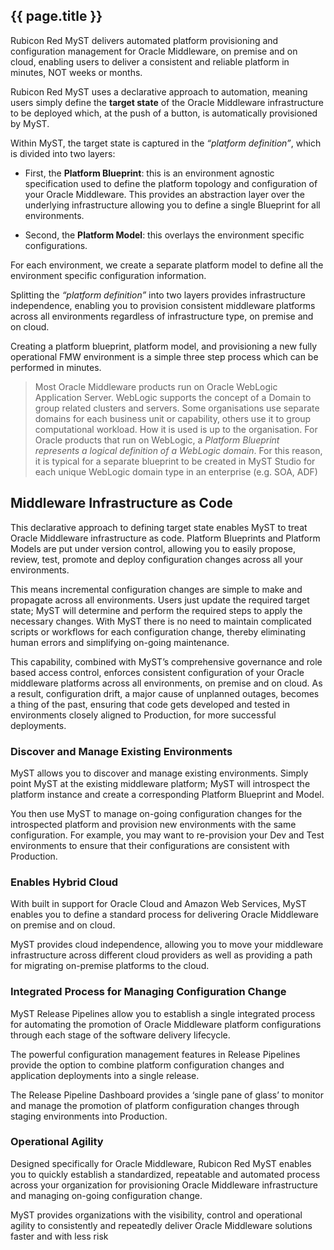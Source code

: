 ## {{ page.title }}

Rubicon Red MyST delivers automated platform provisioning and configuration management for Oracle Middleware, on premise and on cloud, enabling users to deliver a consistent and reliable platform in minutes, NOT weeks or months.

Rubicon Red MyST uses a declarative approach to automation, meaning users simply define the **target state** of the Oracle Middleware infrastructure to be deployed which, at the push of a button, is automatically provisioned by MyST.

Within MyST, the target state is captured in the _“platform definition”_, which is divided into two layers:

* First, the **Platform Blueprint**: this is an environment agnostic specification used to define the platform topology and configuration of your Oracle Middleware. This provides an abstraction layer over the underlying infrastructure allowing you to define a single Blueprint for all environments.

* Second, the **Platform Model**: this overlays the environment specific configurations.

For each environment, we create a separate platform model to define all the environment specific configuration information.

Splitting the _“platform definition”_ into two layers provides infrastructure independence, enabling you to provision consistent middleware platforms across all environments regardless of infrastructure type, on premise and on cloud.

Creating a platform blueprint, platform model, and provisioning a new fully operational FMW environment is a simple three step process which can be performed in minutes.

> Most Oracle Middleware products run on Oracle WebLogic Application Server. WebLogic supports the concept of a Domain to group related clusters and servers. Some organisations use separate domains for each business unit or capability, others use it to group computational workload. How it is used is up to the organisation. For Oracle products that run on WebLogic, a *Platform Blueprint represents a logical definition of a WebLogic domain*. For this reason, it is typical for a separate blueprint to be created in MyST Studio for each unique WebLogic domain type in an enterprise (e.g. SOA, ADF)

## Middleware Infrastructure as Code

This declarative approach to defining target state enables MyST to treat Oracle Middleware infrastructure as code. Platform Blueprints and Platform Models are put under version control, allowing you to easily propose, review, test, promote and deploy configuration changes across all your environments.

This means incremental configuration changes are simple to make and propagate across all environments. Users just update the required target state; MyST will determine and perform the required steps to apply the necessary changes. With MyST there is no need to maintain complicated scripts or workflows for each configuration change, thereby eliminating human errors and simplifying on-going maintenance.

This capability, combined with MyST’s comprehensive governance and role based access control, enforces consistent configuration of your Oracle middleware platforms across all environments, on premise and on cloud. As a result, configuration drift, a major cause of unplanned outages, becomes a thing of the past, ensuring that code gets developed and tested in environments closely aligned to Production, for more successful deployments.

### Discover and Manage Existing Environments

MyST allows you to discover and manage existing environments. Simply point MyST at the existing middleware platform; MyST will introspect the platform instance and create a corresponding Platform Blueprint and Model.

You then use MyST to manage on-going configuration changes for the introspected platform and provision new environments with the same configuration. For example, you may want to re-provision your Dev and Test environments to ensure that their configurations are consistent with Production.

### Enables Hybrid Cloud

With built in support for Oracle Cloud and Amazon Web Services, MyST enables you to define a standard process for delivering Oracle Middleware on premise and on cloud.

MyST provides cloud independence, allowing you to move your middleware infrastructure across different cloud providers as well as providing a path for migrating on-premise platforms to the cloud.

### Integrated Process for Managing Configuration Change

MyST Release Pipelines allow you to establish a single integrated process for automating the promotion of Oracle Middleware platform configurations through each stage of the software delivery lifecycle.

The powerful configuration management features in Release Pipelines provide the option to combine platform configuration changes and application deployments into a single release.

The Release Pipeline Dashboard provides a ‘single pane of glass’ to monitor and manage the promotion of platform configuration changes through staging environments into Production.

### Operational Agility
Designed specifically for Oracle Middleware, Rubicon Red MyST enables you to quickly establish a standardized, repeatable and automated process across your organization for provisioning Oracle Middleware infrastructure and managing on-going configuration change. 

MyST provides organizations with the visibility, control and operational agility to consistently and repeatedly deliver Oracle Middleware solutions faster and with less risk

